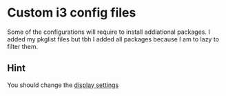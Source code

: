 # Custom i3 config files
Some of the configurations will require to install addiational packages. I added my pkglist files but tbh I added all packages because I am to lazy to filter them.

## Hint
You should change the [display settings](https://github.com/Mawarii/i3-config-files/blob/main/i3/config#L136)
